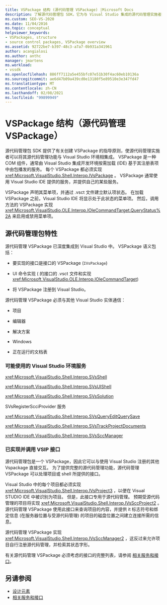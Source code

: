 ```yaml
---
title: VSPackage 结构 (源代码管理 VSPackage) |Microsoft Docs
description: 了解源代码管理包 SDK，它为与 Visual Studio 集成的源代码管理实施者提供 VSPackage 的准则。
ms.custom: SEO-VS-2020
ms.date: 11/04/2016
ms.topic: conceptual
helpviewer_keywords:
- VSPackages, structure
- source control packages, VSPackage overview
ms.assetid: 92722be7-b397-48c3-a7a7-0b931a341961
author: acangialosi
ms.author: anthc
manager: jmartens
ms.workload:
- vssdk
ms.openlocfilehash: 886ff7112a5e455bfc07e51b30f4ac60eb10136a
ms.sourcegitcommit: ae6d47b09a439cd0e13180f5e89510e3e347fd47
ms.translationtype: MT
ms.contentlocale: zh-CN
ms.lasthandoff: 02/08/2021
ms.locfileid: "99899949"
---
```

# <a name="vspackage-structure-source-control-vspackage"></a>VSPackage 结构（源代码管理 VSPackage）

源代码管理包 SDK 提供了有关创建 VSPackage 的指导原则，使源代码管理实施者可以将其源代码管理功能与 Visual Studio 环境相集成。 VSPackage 是一种 COM 组件，通常由 Visual Studio 集成开发环境按需加载 (IDE) 基于其注册表项中由包播发的服务。 每个 VSPackage 都必须实现 <xref:Microsoft.VisualStudio.Shell.Interop.IVsPackage> 。 VSPackage 通常使用 Visual Studio IDE 提供的服务，并提供自己的某些服务。

VSPackage 声明其菜单项，并通过 .vsct 文件建立默认项状态。 在加载 VSPackage 之前，Visual Studio IDE 将显示处于此状态的菜单项。 然后，调用方法的 VSPackage 实现 <xref:Microsoft.VisualStudio.OLE.Interop.IOleCommandTarget.QueryStatus%2A> 来启用或禁用菜单项。

## <a name="source-control-package-characteristics"></a>源代码管理包特性

源代码管理 VSPackage 已深度集成到 Visual Studio 中。 VSPackage 语义包括：

- 要实现的接口是接口的 VSPackage (`IVsPackage`) 

- UI 命令实现 ( 的接口的 .vsct 文件和实现 <xref:Microsoft.VisualStudio.OLE.Interop.IOleCommandTarget>) 

- 将 VSPackage 注册到 Visual Studio。

源代码管理 VSPackage 必须与其他 Visual Studio 实体通信：

- 项目

- 编辑器

- 解决方案

- Windows

- 正在运行的文档表

### <a name="visual-studio-environment-services-that-may-be-consumed"></a>可能使用的 Visual Studio 环境服务

<xref:Microsoft.VisualStudio.Shell.Interop.SVsShell>

<xref:Microsoft.VisualStudio.Shell.Interop.SVsUIShell>

<xref:Microsoft.VisualStudio.Shell.Interop.SVsSolution>

SVsRegisterScciProvider 服务

<xref:Microsoft.VisualStudio.Shell.Interop.SVsQueryEditQuerySave>

<xref:Microsoft.VisualStudio.Shell.Interop.SVsTrackProjectDocuments>

<xref:Microsoft.VisualStudio.Shell.Interop.SVsSccManager>

### <a name="vsip-interfaces-implemented-and-called"></a>已实现并调用 VSIP 接口

源代码管理包是一个 VSPackage，因此它可以与使用 Visual Studio 注册的其他 Vspackage 直接交互。 为了提供完整的源代码管理功能，源代码管理 VSPackage 可以处理项目或 shell 所提供的接口。

Visual Studio 中的每个项目都必须实现 <xref:Microsoft.VisualStudio.Shell.Interop.IVsProject3> ，以便在 Visual STUDIO IDE 中被识别为项目。 但是，此接口专用于源代码管理。 预期受源代码管理的项目将实现 <xref:Microsoft.VisualStudio.Shell.Interop.IVsSccProject2> 。 源代码管理 VSPackage 使用此接口来查询项目的内容，并提供 it 标志符号和绑定信息 (在服务器位置与受源代码管理) 的项目的磁盘位置之间建立连接所需的信息。

源代码管理 VSPackage 实现 <xref:Microsoft.VisualStudio.Shell.Interop.IVsSccManager2> ，这反过来允许项目自行注册源代码管理，并检索其状态字形。

有关源代码管理 VSPackage 必须考虑的接口的完整列表，请参阅 [相关服务和接口](../../extensibility/internals/related-services-and-interfaces-source-control-vspackage.md)。

## <a name="see-also"></a>另请参阅

- [设计元素](../../extensibility/internals/source-control-vspackage-design-elements.md)
- [相关服务和接口](../../extensibility/internals/related-services-and-interfaces-source-control-vspackage.md)
